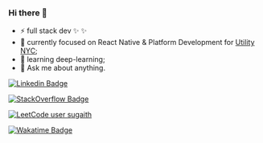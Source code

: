 ### Hi there 👋


- ⚡ full stack dev ✨ ✨
- 🔭 currently focused on React Native & Platform Development for [Utility NYC](https://utilitynyc.com/);
- 🌱 learning deep-learning;
- 💬 Ask me about anything.

[![Linkedin Badge](https://img.shields.io/badge/LinkedIn-Thiago%20da%20Silva-blue)](https://www.linkedin.com/in/thiago-da-silva-45b47938/)

[![StackOverflow Badge](https://stackoverflow-badge.vercel.app/?userID=7546092)](https://stackoverflow.com/users/7546092/sugaith)

[![LeetCode user sugaith](https://img.shields.io/badge/dynamic/json?style=for-the-badge&labelColor=black&color=%23ffa116&label=Solved&query=solvedOverTotal&url=https%3A%2F%2Fleetcode-badge.vercel.app%2Fapi%2Fusers%2Fsugaith&logo=leetcode&logoColor=yellow)](https://leetcode.com/sugaith/)

[![Wakatime Badge](https://thiagodasil-wakatime-ho-44.deno.dev/api/badge?labelColor=blueviolet&style=for-the-badge&color=black)](https://wakatime.com/@sugaith)

